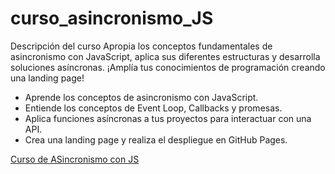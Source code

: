 # curso_asincronismo_JS
Descripción del curso
Apropia los conceptos fundamentales de asincronismo con JavaScript, aplica sus diferentes estructuras y desarrolla soluciones asíncronas. ¡Amplía tus conocimientos de programación creando una landing page!

- Aprende los conceptos de asincronismo con JavaScript.
- Entiende los conceptos de Event Loop, Callbacks y promesas.
- Aplica funciones asíncronas a tus proyectos para interactuar con una API.
- Crea una landing page y realiza el despliegue en GitHub Pages.

<a href="https://platzi.com/cursos/asincronismo-js/"> Curso de ASincronismo con JS</a>
